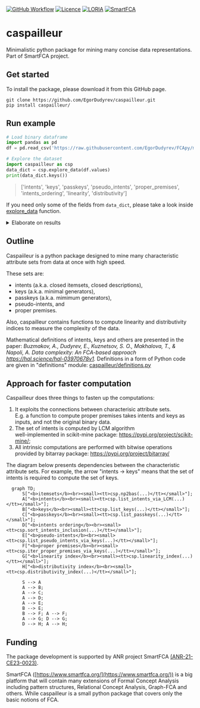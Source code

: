 [![GitHub Workflow](https://img.shields.io/github/actions/workflow/status/EgorDudyrev/caspailleur/python-package.yml?logo=github)](https://github.com/EgorDudyrev/caspailleur/actions/workflows/python-package.yml)
[![Licence](https://img.shields.io/github/license/EgorDudyrev/FCApy)](https://github.com/EgorDudyrev/caspailleur/blob/main/LICENSE)
[![LORIA](https://img.shields.io/badge/Made_in-LORIA-61acdf)](https://www.loria.fr/)
[![SmartFCA](https://img.shields.io/badge/Funded_by-SmartFCA-537cbb)](https://www.smartfca.org)


# caspailleur

Minimalistic python package for mining many concise data representations. Part of SmartFCA project.

## Get started

To install the package, please download it from this GitHub page.

```console
git clone https://github.com/EgorDudyrev/caspailleur.git
pip install caspailleur/
```

## Run example

```python
# Load binary dataframe
import pandas as pd
df = pd.read_csv('https://raw.githubusercontent.com/EgorDudyrev/FCApy/main/data/animal_movement.csv', index_col=0)

# Explore the dataset
import caspailleur as csp
data_dict = csp.explore_data(df.values)
print(data_dict.keys())
```
> ['intents', 'keys', 'passkeys', 'pseudo_intents', 'proper_premises', 'intents_ordering', 'linearity', 'distributivity']

If you need only some of the fields from `data_dict`, please take a look inside  [explore_data](https://github.com/EgorDudyrev/caspailleur/blob/1e1d5c023dea781b4e7ca5f80099c3fe4d2c12ff/caspailleur/orchestrator.py#L12) function.

<details><summary>Elaborate on results</summary>
<p>

### Visualize the output
By default, caspailleur outputs the data stored in frozensets.
So let us drop all mentions of frozensets from the output to make it more concise.  
```python
# Prettifying the output
import re
to_print = '\n'.join([f"{k}: {v}" for k, v in data_dict.items()])
to_print = to_print.replace('frozenset()', 'set()')
for _ in re.findall(r"frozenset\(.+?\)", to_print):
    to_print = re.sub(r"frozenset\((.+?)\)", r"\g<1>", to_print)
print(to_print)
```
> intents: [set(), {0}, {1}, {2}, {0, 1}, {0, 3}, {1, 2}, {0, 1, 2, 3}]\
> keys: {set(): 0, {0}: 1, {1}: 2, {2}: 3, {3}: 5, {0, 1}: 4, {0, 2}: 7, {1, 2}: 6, {1, 3}: 7, {2, 3}: 7}\
> passkeys: {set(): 0, {0}: 1, {1}: 2, {2}: 3, {3}: 5, {0, 1}: 4, {0, 2}: 7, {1, 2}: 6, {1, 3}: 7, {2, 3}: 7}\
> pseudo_intents: {{3}: 5, {0, 2}: 7, {0, 1, 3}: 7}\
> proper_premises: {{3}: 5, {0, 2}: 7, {1, 3}: 7, {2, 3}: 7}\
> intents_ordering: [set(), {0}, {0}, {0}, {1, 2}, {1}, {2, 3}, {4, 5, 6}]\
> linearity: 0.6428571428571429\
> distributivity: 0.75

### Dataset

The example dataset contains 16 rows (a.k.a. objects) and 4 columns (a.k.a. attributes).
The rows represent animals, and the columns show the actions the animals can perform.
For example, "dove" can "fly", but cannot "hunt".

```python
print(df.to_markdown().replace('1','X').replace('0',' '))
```
|       |   fly |   hunt |   run |   swim |
|:------|------:|-------:|------:|-------:|
| dove  |     X |        |       |        |
| hen   |       |        |       |        |
| duck  |     X |        |       |      X |
| goose |     X |        |       |      X |
| owl   |     X |      X |       |        |
| hawk  |     X |      X |       |        |
| eagle |     X |      X |       |        |
| fox   |       |      X |     X |        |
| dog   |       |        |     X |        |
| wolf  |       |      X |     X |        |
| cat   |       |      X |     X |        |
| tiger |       |      X |     X |        |
| lion  |       |      X |     X |        |
| horse |       |        |     X |        |
| zebra |       |        |     X |        |
| cow   |       |        |       |        |


### Verbose functions
First, let us define functions to match column indices with column names. 
```python
def verbose(indices, names, empty_symbol='∅'):
    return ', '.join([names[i] for i in sorted(indices)]) if indices else empty_symbol

def unpack_gens_dict(gens_dict, intents, show_difference: bool = True):
    dct = {k: intents[intent_i] for k, intent_i in gens_dict.items()}
    if show_difference:
        return {k: v-k for k, v in dct.items()}
    return dct
```

### Intents
Intents are maximal attribute sets that describe specific subsets of objects.
Intents are also known as "closed descriptions" and "closed itemsets".

```python
print('\n'.join([verbose(intent, df.columns) for intent in data_dict['intents']]))
```
> ∅\
> fly\
> hunt\
> run\
> fly, hunt\
> fly, swim\
> hunt, run\
> fly, hunt, run, swim

For example, attributes "fly, swim" are _all_ the attributes that describe "duck, goose".  

### Intents ordering

Intents can be ordered by set inclusion operation. Their order can be represented with line diagram:

```mermaid
graph TD; A[fa:fa-empty-set];
B[fly];
C[hunt];
D[run];
E[fly, hunt];
F[fly, swim];
G[hunt, run];
H[fly, hunt, run, swim];A --> B;
A --> C;
A --> D;
B --> E;
C --> E;
B --> F;
C --> G;
D --> G;
E --> H;
F --> H;
G --> H;
```

The diagram was constructed with the following code: 

```python
def construct_mermaid_diagram(ordering, intents):
    node_names = 'ABCDEFGHIJKLMNOPQRSTUVWXYZ'

    defining_nodes = '\n'.join([
        f'{node_name}[{verbose(intent, df.columns, empty_symbol="fa:fa-empty-set")}];'
        for node_name, intent in zip(node_names, intents)]
    )

    defining_edges = '\n'.join([
        f'{node_names[parent_i]} --> {node_names[intent_i]};'
        for intent_i, parents in enumerate(ordering) for parent_i in parents]
    )
    
    diagram = f"graph TD; "+defining_nodes + defining_edges
    return diagram

print(construct_mermaid_diagram(data_dict['intents_ordering'], data_dict['intents']))
```

### Keys and passkeys

Keys are minimal subsets of attributes that describe specific subsets of objects.
And passkeys are keys of minimal cardinality.

So keys and passkeys are equivalent to intents (w.r.t. what objects they describe), but are smaller in size. 


```python
print('\n'.join([
    verbose(k, df.columns)+' ~ '+verbose(v, df.columns)
    for k, v in unpack_gens_dict(data_dict['keys'], data_dict['intents'], show_difference=False).items()
    if k != v
]))
```
> swim ~ fly, swim\
> fly, run ~ fly, hunt, run, swim\
> hunt, swim ~ fly, hunt, run, swim\
> run, swim ~ fly, hunt, run, swim

Here are examples of keys in the dataset that differ from their corresponding intents.
For example, both "swim" and "fly, swim" describe the same objects "duck, goose" (so they are equivalent).
But the former is a minimal subset (therefore a key), and the latter is a maximal subset (therefore an intent).  

In this example, the sets of keys and passkeys are the same. But they can differ on bigger datasets.

### Proper premises

The set of proper premises form a direct (or iteration-free) base of implications. 
Thus, al implications in the dataset can be obtained with a single application of Armstrong rules
to the proper premise implications. 

```python
print('\n'.join([
    verbose(k, df.columns)+' -> '+verbose(v, df.columns)
    for k, v in unpack_gens_dict(data_dict['proper_premises'], data_dict['intents'], show_difference=True).items()
]))
```
> swim -> fly\
> fly, run -> hunt, swim\
> hunt, swim -> fly, run\
> run, swim -> fly, hunt

Example shows that, according to the dataset, every animal who can swim can fly.
And every animal who can fly and run can also hunt and swim.

### Pseudo-intents

Pseudo-intents are subsets of attributes. The set of pseudo-intents forms an implication basis of minimum cardinality.

```python
print('\n'.join([
    verbose(k, df.columns)+' -> '+verbose(v, df.columns)
    for k, v in unpack_gens_dict(data_dict['pseudo_intents'], data_dict['intents'], show_difference=True).items()
]))
```
> swim -> fly\
> fly, run -> hunt, swim\
> fly, hunt, swim -> run

Note that there are 4 proper premises in the dataset, and only 3 pseudo-intents. 
So the set of pseudo-intents gives smaller amount of implication. 

### Complexity indices

Complexity indices are FCA-based tools to measure the complexity of the dataset. 

Linearity index shows the percentage of comparable pairs of intents in a lattice.
And distributivity index shows the percentage of pairs of intents, such that their union is also an intent.

```python
for k in ['linearity', 'distributivity']:
    print(k, data_dict[k])
```
> linearity 0.6428571428571429\
> distributivity 0.75

</p>
</details>


## Outline

Caspaiileur is a python package designed to mine many characteristic attribute sets from data at once with high speed.

These sets are:
* intents (a.k.a. closed itemsets, closed descriptions),
* keys (a.k.a. minimal generators),
* passkeys (a.k.a. mimimum generators),
* pseudo-intents, and
* proper premises.

Also, caspailleur contains functions to compute linearity and distributivity indices to measure the complexity of the data.

Mathematical definitions of intents, keys and others are presented in the paper:
_Buzmakov, A., Dudyrev, E., Kuznetsov, S. O., Makhalova, T., & Napoli, A. Data complexity: An FCA-based approach https://hal.science/hal-03970678v1._
Definitions in a form of Python code are given in "definitions" module: [caspailleur/definitions.py](https://github.com/EgorDudyrev/caspailleur/blob/cbcb75aedbbe80db56b4dbb086b2419c9bc2194c/caspailleur/definitions.py)

## Approach for faster computation

Caspailleur does three things to fasten up the computations:
1. It exploits the connections between characterisic attribute sets.\
E.g. a function to compute proper premises takes intents and keys as inputs, and not the original binary data.
2. The set of intents is computed by LCM algorithm\
well-implemented in scikit-mine package: https://pypi.org/project/scikit-mine/;
3. All intrinsic computations are performed with bitwise operations\
provided by bitarray package: https://pypi.org/project/bitarray/


The diagram below presents dependencies between the characteristic attribute sets. For example, the arrow "intents -> keys" means that the set of intents is required to compute the set of keys.
```mermaid
  graph TD;
      S["<b>itemsets</b><br><small><tt>csp.np2bas(...)</tt></small>"];
      A["<b>intents</b><br><small><tt>csp.list_intents_via_LCM(...)</tt></small>"];
      B["<b>keys</b><br><small><tt>csp.list_keys(...)</tt></small>"];
      C["<b>passkeys</b><br><small><tt>csp.list_passkeys(...)</tt></small>"];
      D["<b>intents ordering</b><br><small><tt>csp.sort_intents_inclusion(...)</tt></small>"]; 
      E["<b>pseudo-intents</b><br><small><tt>csp.list_pseudo_intents_via_keys(...)</tt></small>"];
      F["<b>proper premises</b><br><small><tt>csp.iter_proper_premises_via_keys(...)</tt></small>"];
      G["<b>linearity index</b><br><small><tt>csp.linearity_index(...)</tt></small>"];
      H["<b>distributivity index</b><br><small><tt>csp.distributivity_index(...)</tt></small>"];
      
      S --> A
      A --> B;
      A --> C;
      A --> D;
      A --> E; 
      B --> E;  
      B --> F; A --> F; 
      A --> G; D --> G;
      D --> H; A --> H; 
```

## Funding

The package development is supported by ANR project SmartFCA [(ANR-21-CE23-0023)](https://anr.fr/Projet-ANR-21-CE23-0023).

SmartFCA ([https://www.smartfca.org/](https://www.smartfca.org/)) is a big platform that will contain many extensions
of Formal Concept Analysis including pattern structures, Relational Concept Analysis, Graph-FCA and others. 
While caspailleur is a small python package that covers only the basic notions of FCA. 
